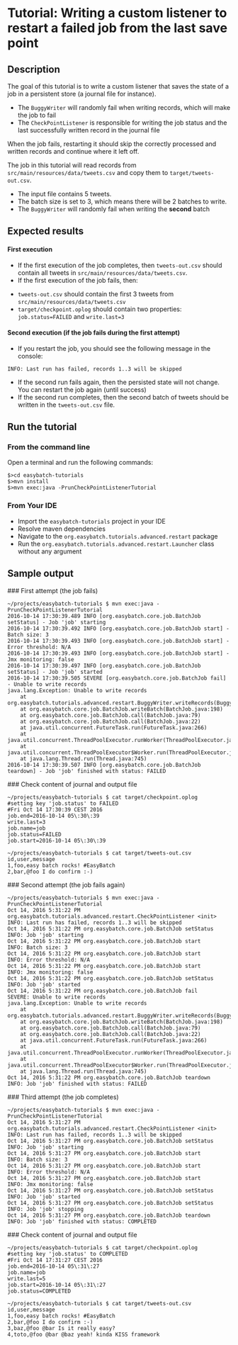 # Tutorial: Writing a custom listener to restart a failed job from the last save point

## Description

The goal of this tutorial is to write a custom listener that saves the state of a job in a persistent store (a journal file for instance).

* The `BuggyWriter` will randomly fail when writing records, which will make the job to fail
* The `CheckPointListener` is responsible for writing the job status and the last successfully written record in the journal file

When the job fails, restarting it should skip the correctly processed and written records and continue where it left off.

The job in this tutorial will read records from `src/main/resources/data/tweets.csv` and copy them to `target/tweets-out.csv`.

* The input file contains 5 tweets.
* The batch size is set to 3, which means there will be 2 batches to write.
* The `BuggyWriter` will randomly fail when writing the **second** batch

## Expected results

#### First execution

* If the first execution of the job completes, then `tweets-out.csv` should contain all tweets in `src/main/resources/data/tweets.csv`.
* If the first execution of the job fails, then:
 - `tweets-out.csv` should contain the first 3 tweets from `src/main/resources/data/tweets.csv`
 - `target/checkpoint.oplog` should contain two properties: `job.status=FAILED` and `write.last=3`

#### Second execution (if the job fails during the first attempt)

* If you restart the job, you should see the following message in the console:

`INFO: Last run has failed, records 1..3 will be skipped`

* If the second run fails again, then the persisted state will not change. You can restart the job again (until success)
* If the second run completes, then the second batch of tweets should be written in the `tweets-out.csv` file.

## Run the tutorial

### From the command line

Open a terminal and run the following commands:

```shell
$>cd easybatch-tutorials
$>mvn install
$>mvn exec:java -PrunCheckPointListenerTutorial
```

### From Your IDE

* Import the `easybatch-tutorials` project in your IDE
* Resolve maven dependencies
* Navigate to the `org.easybatch.tutorials.advanced.restart` package
* Run the `org.easybatch.tutorials.advanced.restart.Launcher` class without any argument

## Sample output

### First attempt (the job fails)

```shell
~/projects/easybatch-tutorials $ mvn exec:java -PrunCheckPointListenerTutorial
2016-10-14 17:30:39.489 INFO [org.easybatch.core.job.BatchJob setStatus] - Job 'job' starting
2016-10-14 17:30:39.492 INFO [org.easybatch.core.job.BatchJob start] - Batch size: 3
2016-10-14 17:30:39.493 INFO [org.easybatch.core.job.BatchJob start] - Error threshold: N/A
2016-10-14 17:30:39.493 INFO [org.easybatch.core.job.BatchJob start] - Jmx monitoring: false
2016-10-14 17:30:39.497 INFO [org.easybatch.core.job.BatchJob setStatus] - Job 'job' started
2016-10-14 17:30:39.505 SEVERE [org.easybatch.core.job.BatchJob fail] - Unable to write records
java.lang.Exception: Unable to write records
	at org.easybatch.tutorials.advanced.restart.BuggyWriter.writeRecords(BuggyWriter.java:28)
	at org.easybatch.core.job.BatchJob.writeBatch(BatchJob.java:198)
	at org.easybatch.core.job.BatchJob.call(BatchJob.java:79)
	at org.easybatch.core.job.BatchJob.call(BatchJob.java:22)
	at java.util.concurrent.FutureTask.run(FutureTask.java:266)
	at java.util.concurrent.ThreadPoolExecutor.runWorker(ThreadPoolExecutor.java:1142)
	at java.util.concurrent.ThreadPoolExecutor$Worker.run(ThreadPoolExecutor.java:617)
	at java.lang.Thread.run(Thread.java:745)
2016-10-14 17:30:39.507 INFO [org.easybatch.core.job.BatchJob teardown] - Job 'job' finished with status: FAILED
```

### Check content of journal and output file

```properties
~/projects/easybatch-tutorials $ cat target/checkpoint.oplog
#setting key 'job.status' to FAILED
#Fri Oct 14 17:30:39 CEST 2016
job.end=2016-10-14 05\:30\:39
write.last=3
job.name=job
job.status=FAILED
job.start=2016-10-14 05\:30\:39

~/projects/easybatch-tutorials $ cat target/tweets-out.csv
id,user,message
1,foo,easy batch rocks! #EasyBatch
2,bar,@foo I do confirm :-)
```

### Second attempt (the job fails again)

```shell
~/projects/easybatch-tutorials $ mvn exec:java -PrunCheckPointListenerTutorial
Oct 14, 2016 5:31:22 PM org.easybatch.tutorials.advanced.restart.CheckPointListener <init>
INFO: Last run has failed, records 1..3 will be skipped
Oct 14, 2016 5:31:22 PM org.easybatch.core.job.BatchJob setStatus
INFO: Job 'job' starting
Oct 14, 2016 5:31:22 PM org.easybatch.core.job.BatchJob start
INFO: Batch size: 3
Oct 14, 2016 5:31:22 PM org.easybatch.core.job.BatchJob start
INFO: Error threshold: N/A
Oct 14, 2016 5:31:22 PM org.easybatch.core.job.BatchJob start
INFO: Jmx monitoring: false
Oct 14, 2016 5:31:22 PM org.easybatch.core.job.BatchJob setStatus
INFO: Job 'job' started
Oct 14, 2016 5:31:22 PM org.easybatch.core.job.BatchJob fail
SEVERE: Unable to write records
java.lang.Exception: Unable to write records
	at org.easybatch.tutorials.advanced.restart.BuggyWriter.writeRecords(BuggyWriter.java:28)
	at org.easybatch.core.job.BatchJob.writeBatch(BatchJob.java:198)
	at org.easybatch.core.job.BatchJob.call(BatchJob.java:79)
	at org.easybatch.core.job.BatchJob.call(BatchJob.java:22)
	at java.util.concurrent.FutureTask.run(FutureTask.java:266)
	at java.util.concurrent.ThreadPoolExecutor.runWorker(ThreadPoolExecutor.java:1142)
	at java.util.concurrent.ThreadPoolExecutor$Worker.run(ThreadPoolExecutor.java:617)
	at java.lang.Thread.run(Thread.java:745)
Oct 14, 2016 5:31:22 PM org.easybatch.core.job.BatchJob teardown
INFO: Job 'job' finished with status: FAILED
```

### Third attempt (the job completes)

```shell
~/projects/easybatch-tutorials $ mvn exec:java -PrunCheckPointListenerTutorial
Oct 14, 2016 5:31:27 PM org.easybatch.tutorials.advanced.restart.CheckPointListener <init>
INFO: Last run has failed, records 1..3 will be skipped
Oct 14, 2016 5:31:27 PM org.easybatch.core.job.BatchJob setStatus
INFO: Job 'job' starting
Oct 14, 2016 5:31:27 PM org.easybatch.core.job.BatchJob start
INFO: Batch size: 3
Oct 14, 2016 5:31:27 PM org.easybatch.core.job.BatchJob start
INFO: Error threshold: N/A
Oct 14, 2016 5:31:27 PM org.easybatch.core.job.BatchJob start
INFO: Jmx monitoring: false
Oct 14, 2016 5:31:27 PM org.easybatch.core.job.BatchJob setStatus
INFO: Job 'job' started
Oct 14, 2016 5:31:27 PM org.easybatch.core.job.BatchJob setStatus
INFO: Job 'job' stopping
Oct 14, 2016 5:31:27 PM org.easybatch.core.job.BatchJob teardown
INFO: Job 'job' finished with status: COMPLETED
```

### Check content of journal and output file

```properties
~/projects/easybatch-tutorials $ cat target/checkpoint.oplog
#setting key 'job.status' to COMPLETED
#Fri Oct 14 17:31:27 CEST 2016
job.end=2016-10-14 05\:31\:27
job.name=job
write.last=5
job.start=2016-10-14 05\:31\:27
job.status=COMPLETED

~/projects/easybatch-tutorials $ cat target/tweets-out.csv
id,user,message
1,foo,easy batch rocks! #EasyBatch
2,bar,@foo I do confirm :-)
3,baz,@foo @bar Is it really easy?
4,toto,@foo @bar @baz yeah! kinda KISS framework
```
